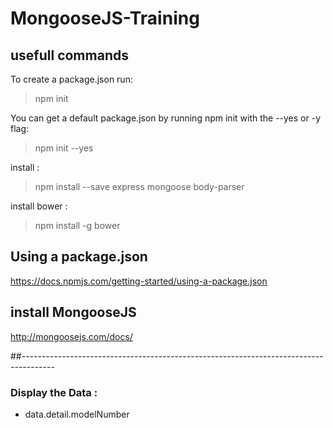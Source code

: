 # MongooseJS-Training

## usefull commands

To create a package.json run:

> npm init

You can get a default package.json by running npm init with the --yes or -y flag:

> npm init --yes

install :

> npm install --save express mongoose body-parser

install bower :

> npm install -g bower

## Using a package.json

https://docs.npmjs.com/getting-started/using-a-package.json

## install MongooseJS

http://mongoosejs.com/docs/

##--------------------------------------------------------------------------------------

### Display the Data : 

- data.detail.modelNumber
